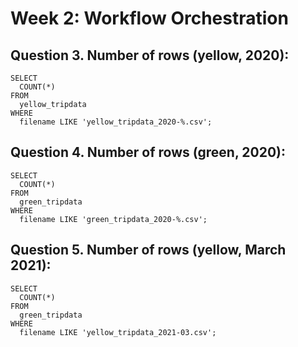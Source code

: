 # Week 2: Workflow Orchestration

## Question 3. Number of rows (yellow, 2020):
```
SELECT 
  COUNT(*) 
FROM 
  yellow_tripdata
WHERE 
  filename LIKE 'yellow_tripdata_2020-%.csv';
```

## Question 4. Number of rows (green, 2020):
```
SELECT 
  COUNT(*)
FROM 
  green_tripdata
WHERE 
  filename LIKE 'green_tripdata_2020-%.csv';
```

## Question 5. Number of rows (yellow, March 2021):
```
SELECT 
  COUNT(*)
FROM 
  green_tripdata
WHERE 
  filename LIKE 'yellow_tripdata_2021-03.csv';
```
